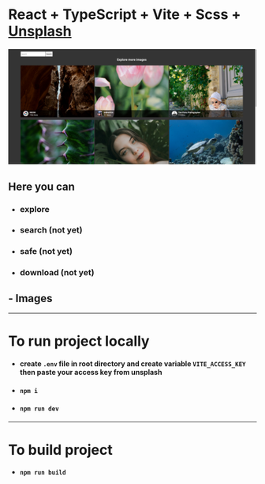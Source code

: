 # React + TypeScript + Vite + Scss + [Unsplash](https://unsplash.com/)


![Drag Racing](image.png)


## Here you can
* ### explore 
* ### search (not yet)
* ### safe (not yet)
* ### download (not yet)

## - Images


---
# To run project locally

* #### create `.env` file in root directory and create variable `VITE_ACCESS_KEY` then paste your access key from unsplash
* #### `npm i`
* #### `npm run dev`

---
# To build project

* #### `npm run build`